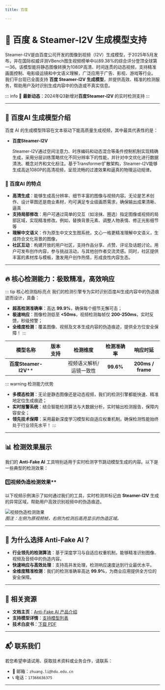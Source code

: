 ```yaml
---
title: 百度

---
```


# 🚀 百度 & Steamer-I2V 生成模型支持

Steamer-I2V是由百度公司开发的图像到视频（I2V）生成模型，于2025年5月发布，并在国际权威评测VBench图生视频榜单中以89.38%的综合评分登顶全球第一36。该模型能将静态图像转换为1080P高清、时间连贯的动态视频，支持精准画面控制、电影级运镜和中文语义理解，广泛应用于广告、影视、游戏等行业。
我们平台现已全面支持 **百度 Steamer-I2V 生成模型**，并提供高效、精准的检测服务，帮助用户及时识别生成内容中的伪造或不真实信息。

::: info
📢 **最新动态**：2024年Q3新增对**百度Steamer-I2V** 的实时检测支持
:::

---

## 🌟 百度AI 生成模型介绍

百度 AI 的生成模型阵容在文本驱动下能高质量生成视频，其中最具代表性的是：

- **百度Steamer-I2V**

  Steamer-I2V通过空间注意力、时序编码和动态混合等条件控制机制实现精确生成，采用分层训练策略优化不同分辨率下的性能，并针对中文优化进行数据清洗、概念对齐和文化标注。基于Transformer扩散架构，Steamer-I2V能够生成高达1080P的高清视频，呈现流畅的过渡效果和逼真的物理运动规律。

### 🎨 百度AI 的特点

- **高清生成**：能够生成高分辨率、细节丰富的图像与视频内容。无论是艺术创作、设计草图还是商业素材，均可满足专业级画质需求，确保输出成果清晰、逼真
- **支持局部修改**：用户可通过简单的交互（如涂抹、圈选）指定图像或视频的局部区域，实现精准修改。例如，替换背景元素、调整人物表情、修正光影细节等
- **理解中文语义**：作为原生中文文生图系统，文心一格更精准理解中文语义，生成符合文化背景的图像，
- **社区互动**：构建开放的用户社区，支持作品分享、点赞、评论及话题讨论。用户可发布创作内容，参与挑战活动，与其他创作者交流灵感。同时，社区提供丰富的素材库与模板，激发用户创作热情，形成良性内容生态。

---


## 🔥 核心检测能力：极致精准，高效响应

::: tip 核心检测指标亮点
我们的检测引擎专为实时识别百度AI生成内容中的伪造痕迹而设计，具备：

- **超高检测准确率**：高达 **99.9%**，确保每个细节无懈可击；
- **极速响应**：图像检测低至 **<50ms**，视频检测每帧仅 **200-250ms**，实时反馈，秒级预警；
- **全维度检测**：覆盖图像、视频及文本生成内容的伪造痕迹，提供全方位安全保障！
  :::

|       模型名称        | 版本支持 |        检测维度         | 检测准确率 |     响应时延      |
| :-------------------: | :------: | :---------------------: | :--------: | :---------------: |
| **百度Steamer-I2V**** |          | 视频语义解析/运镜一致性 | **99.6%**  | **200ms / frame** |

::: warning 检测能力优势

- **多模态检测**：无论是静态图像还是动态视频，我们的检测引擎都能快速、精准地定位生成痕迹；
- **实时报警系统**：结合智能检测算法与大数据分析，实时输出检测报告，保障内容安全；
- **领先技术保障**：采用最新深度学习模型和自适应权重机制，确保检测性能始终处于行业领先水平！
  :::

---

## 📊 检测效果展示

我们的 **Anti-Fake AI** 工具特别适用于实时检测字节跳动模型生成的内容。以下是一些典型的检测效果：

### 1️⃣视频伪造检测效果**

以下视频示例演示了如何通过我们的工具，实时检测并标记由 **Steamer-I2V** 生成的异常区域，帮助用户高效识别视频中的伪造痕迹。

![视频伪造检测效果](https://yourdomain.com/path/to/video-example.jpg)  
*图注：左侧为原视频帧，右侧为检测后高亮显示的伪造区域。*

---

## 💼 为什么选择 Anti-Fake AI？

- **行业领先的检测算法**：基于深度学习与自适应权重机制，能够精准识别图像、视频及音频中的伪造内容。  
- **快速响应与高效处理**：支持高并发处理，检测响应速度达到行业最优水平。  
- **全维度精准检测**：我们的检测准确率高达 **99.9%**，为商业应用提供全方位的安全保障。

---

## 🔗 相关资源

- **文档主页**：[Anti-Fake AI 产品介绍](../quick_start/brief.md)
- **支持模型详情**：[支持模型列表](./overview.md)
- **技术白皮书**：[下载 PDF](https://yourdomain.com/whitepaper.pdf)

---
## 📬 联系我们

若您希望申请试用、获取技术资料或业务合作，请联系：

- 📧 邮箱：`zhuang.li@hdu.edu.cn`   
- 📞 电话：`17366636375`

---